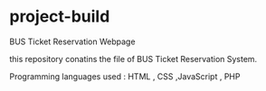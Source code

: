 # project-build

BUS Ticket Reservation Webpage

this repository conatins the file of BUS Ticket Reservation System.

Programming languages used : HTML , CSS ,JavaScript , PHP
